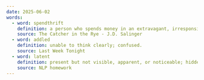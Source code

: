 ```yaml
---
date: 2025-06-02
words:
  - word: spendthrift
    definition: a person who spends money in an extravagant, irresponsible way
    source: The Catcher in the Rye - J.D. Salinger
  - word: addled
    definition: unable to think clearly; confused.
    source: Last Week Tonight
  - word: latent
    definition: present but not visible, apparent, or noticeable; hidden or concealed.
    source: NLP homework 
---
```

